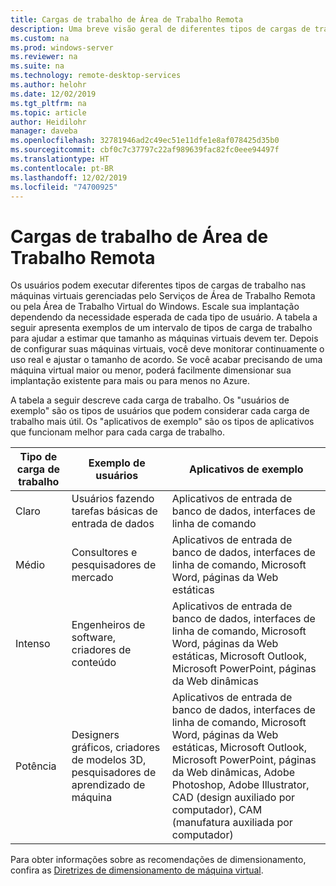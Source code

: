 ```yaml
---
title: Cargas de trabalho de Área de Trabalho Remota
description: Uma breve visão geral de diferentes tipos de cargas de trabalho para máquinas virtuais gerenciadas pela Área de Trabalho Remota.
ms.custom: na
ms.prod: windows-server
ms.reviewer: na
ms.suite: na
ms.technology: remote-desktop-services
ms.author: helohr
ms.date: 12/02/2019
ms.tgt_pltfrm: na
ms.topic: article
author: Heidilohr
manager: daveba
ms.openlocfilehash: 32781946ad2c49ec51e11dfe1e8af078425d35b0
ms.sourcegitcommit: cbf0c7c37797c22af989639fac82fc0eee94497f
ms.translationtype: HT
ms.contentlocale: pt-BR
ms.lasthandoff: 12/02/2019
ms.locfileid: "74700925"
---
```

# <a name="remote-desktop-workloads"></a>Cargas de trabalho de Área de Trabalho Remota

Os usuários podem executar diferentes tipos de cargas de trabalho nas máquinas virtuais gerenciadas pelo Serviços de Área de Trabalho Remota ou pela Área de Trabalho Virtual do Windows. Escale sua implantação dependendo da necessidade esperada de cada tipo de usuário. A tabela a seguir apresenta exemplos de um intervalo de tipos de carga de trabalho para ajudar a estimar que tamanho as máquinas virtuais devem ter. Depois de configurar suas máquinas virtuais, você deve monitorar continuamente o uso real e ajustar o tamanho de acordo. Se você acabar precisando de uma máquina virtual maior ou menor, poderá facilmente dimensionar sua implantação existente para mais ou para menos no Azure.

A tabela a seguir descreve cada carga de trabalho. Os "usuários de exemplo" são os tipos de usuários que podem considerar cada carga de trabalho mais útil. Os "aplicativos de exemplo" são os tipos de aplicativos que funcionam melhor para cada carga de trabalho.

| Tipo de carga de trabalho | Exemplo de usuários | Aplicativos de exemplo |
| --- | --- | --- |
| Claro | Usuários fazendo tarefas básicas de entrada de dados | Aplicativos de entrada de banco de dados, interfaces de linha de comando |
| Médio | Consultores e pesquisadores de mercado | Aplicativos de entrada de banco de dados, interfaces de linha de comando, Microsoft Word, páginas da Web estáticas |
| Intenso | Engenheiros de software, criadores de conteúdo | Aplicativos de entrada de banco de dados, interfaces de linha de comando, Microsoft Word, páginas da Web estáticas, Microsoft Outlook, Microsoft PowerPoint, páginas da Web dinâmicas |
| Potência | Designers gráficos, criadores de modelos 3D, pesquisadores de aprendizado de máquina | Aplicativos de entrada de banco de dados, interfaces de linha de comando, Microsoft Word, páginas da Web estáticas, Microsoft Outlook, Microsoft PowerPoint, páginas da Web dinâmicas, Adobe Photoshop, Adobe Illustrator, CAD (design auxiliado por computador), CAM (manufatura auxiliada por computador) |

Para obter informações sobre as recomendações de dimensionamento, confira as [Diretrizes de dimensionamento de máquina virtual](virtual-machine-recs.md).
